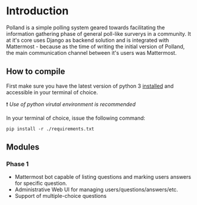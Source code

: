 # Introduction

Polland is a simple polling system geared towards facilitating the information gathering phase of general poll-like surverys in a community. It at it's core uses Django as backend solution and is integrated with Mattermost - because as the time of writing the initial version of Polland, the main communication channel between it's users was Mattermost.

## How to compile

First make sure you have the latest version of python 3 [installed](https://realpython.com/installing-python/) and accessible in your terminal of choice.

:exclamation: *Use of python virutal environment is recommended*

In your terminal of choice, issue the following command:

`pip install -r ./requirements.txt`

## Modules

### Phase 1

* Mattermost bot capable of listing questions and marking users answers for specific question.
* Administrative Web UI for managing users/questions/answers/etc.
* Support of multiple-choice questions